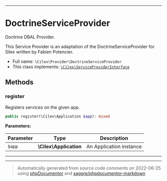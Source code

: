 ***

# DoctrineServiceProvider

Doctrine DBAL Provider.

This Service Provider is an adaptation of the DoctrineServiceProvider for
Silex written by Fabien Potencier.

* Full name: `\Cilex\Provider\DoctrineServiceProvider`
* This class implements:
[`\Cilex\ServiceProviderInterface`](../ServiceProviderInterface.md)




## Methods


### register

Registers services on the given app.

```php
public register(\Cilex\Application $app): mixed
```








**Parameters:**

| Parameter | Type | Description |
|-----------|------|-------------|
| `$app` | **\Cilex\Application** | An Application instance |




***


***
> Automatically generated from source code comments on 2022-06-25 using [phpDocumentor](http://www.phpdoc.org/) and [saggre/phpdocumentor-markdown](https://github.com/Saggre/phpDocumentor-markdown)
